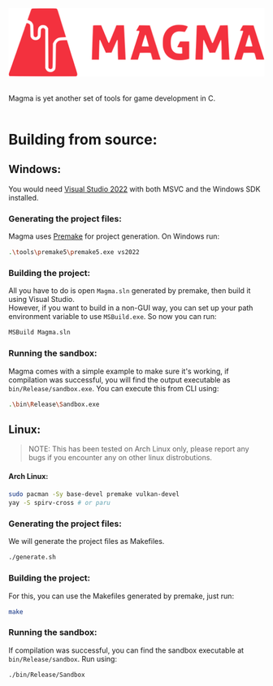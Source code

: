 <p align="center">
  <img width="800" src="content/logo.svg">
</p>

<br>
Magma is yet another set of tools for game development in C.
<br><br>

# Building from source:
## Windows:
You would need [Visual Studio 2022](https://visualstudio.microsoft.com/vs/) with both MSVC and the Windows SDK installed.
### Generating the project files:
Magma uses [Premake](https://premake.github.io/) for project generation. On Windows run:
```bash
.\tools\premake5\premake5.exe vs2022
```
### Building the project:
All you have to do is open `Magma.sln` generated by premake, then build it using Visual Studio.<br>
However, if you want to build in a non-GUI way, you can set up your path environment variable to use `MSBuild.exe`. So now you can run:
```bash
MSBuild Magma.sln
```

### Running the sandbox:
Magma comes with a simple example to make sure it's working, if compilation was successful, you will find the output executable as `bin/Release/sandbox.exe`. You can execute this from CLI using:
```bash
.\bin\Release\Sandbox.exe
```

## Linux:
> NOTE: This has been tested on Arch Linux only, please report any bugs if you encounter any on other linux distrobutions.<br>

#### Arch Linux:
```bash
sudo pacman -Sy base-devel premake vulkan-devel
yay -S spirv-cross # or paru
```

### Generating the project files:
We will generate the project files as Makefiles.
```bash
./generate.sh
```

### Building the project:
For this, you can use the Makefiles generated by premake, just run:
```bash
make
```

### Running the sandbox:
If compilation was successful, you can find the sandbox executable at `bin/Release/sandbox`. Run using:
```bash
./bin/Release/Sandbox
```
